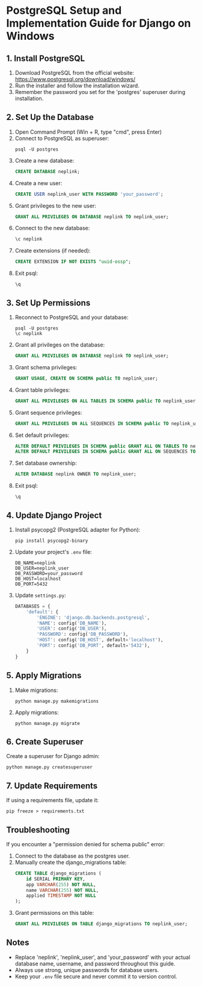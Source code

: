 
# PostgreSQL Setup and Implementation Guide for Django on Windows

## 1. Install PostgreSQL

1. Download PostgreSQL from the official website: https://www.postgresql.org/download/windows/
2. Run the installer and follow the installation wizard.
3. Remember the password you set for the 'postgres' superuser during installation.

## 2. Set Up the Database

1. Open Command Prompt (Win + R, type "cmd", press Enter)
2. Connect to PostgreSQL as superuser:
   ```
   psql -U postgres
   ```
3. Create a new database:
   ```sql
   CREATE DATABASE neplink;
   ```
4. Create a new user:
   ```sql
   CREATE USER neplink_user WITH PASSWORD 'your_password';
   ```
5. Grant privileges to the new user:
   ```sql
   GRANT ALL PRIVILEGES ON DATABASE neplink TO neplink_user;
   ```
6. Connect to the new database:
   ```sql
   \c neplink
   ```
7. Create extensions (if needed):
   ```sql
   CREATE EXTENSION IF NOT EXISTS "uuid-ossp";
   ```
8. Exit psql:
   ```
   \q
   ```

## 3. Set Up Permissions

1. Reconnect to PostgreSQL and your database:
   ```
   psql -U postgres
   \c neplink
   ```
2. Grant all privileges on the database:
   ```sql
   GRANT ALL PRIVILEGES ON DATABASE neplink TO neplink_user;
   ```
3. Grant schema privileges:
   ```sql
   GRANT USAGE, CREATE ON SCHEMA public TO neplink_user;
   ```
4. Grant table privileges:
   ```sql
   GRANT ALL PRIVILEGES ON ALL TABLES IN SCHEMA public TO neplink_user;
   ```
5. Grant sequence privileges:
   ```sql
   GRANT ALL PRIVILEGES ON ALL SEQUENCES IN SCHEMA public TO neplink_user;
   ```
6. Set default privileges:
   ```sql
   ALTER DEFAULT PRIVILEGES IN SCHEMA public GRANT ALL ON TABLES TO neplink_user;
   ALTER DEFAULT PRIVILEGES IN SCHEMA public GRANT ALL ON SEQUENCES TO neplink_user;
   ```
7. Set database ownership:
   ```sql
   ALTER DATABASE neplink OWNER TO neplink_user;
   ```
8. Exit psql:
   ```
   \q
   ```

## 4. Update Django Project

1. Install psycopg2 (PostgreSQL adapter for Python):
   ```
   pip install psycopg2-binary
   ```

2. Update your project's `.env` file:
   ```
   DB_NAME=neplink
   DB_USER=neplink_user
   DB_PASSWORD=your_password
   DB_HOST=localhost
   DB_PORT=5432
   ```

3. Update `settings.py`:
   ```python
   DATABASES = {
       'default': {
           'ENGINE': 'django.db.backends.postgresql',
           'NAME': config('DB_NAME'),
           'USER': config('DB_USER'),
           'PASSWORD': config('DB_PASSWORD'),
           'HOST': config('DB_HOST', default='localhost'),
           'PORT': config('DB_PORT', default='5432'),
       }
   }
   ```

## 5. Apply Migrations

1. Make migrations:
   ```
   python manage.py makemigrations
   ```

2. Apply migrations:
   ```
   python manage.py migrate
   ```

## 6. Create Superuser

Create a superuser for Django admin:
```
python manage.py createsuperuser
```

## 7. Update Requirements

If using a requirements file, update it:
```
pip freeze > requirements.txt
```

## Troubleshooting

If you encounter a "permission denied for schema public" error:

1. Connect to the database as the postgres user.
2. Manually create the django_migrations table:
   ```sql
   CREATE TABLE django_migrations (
       id SERIAL PRIMARY KEY,
       app VARCHAR(255) NOT NULL,
       name VARCHAR(255) NOT NULL,
       applied TIMESTAMP NOT NULL
   );
   ```
3. Grant permissions on this table:
   ```sql
   GRANT ALL PRIVILEGES ON TABLE django_migrations TO neplink_user;
   ```

## Notes

- Replace 'neplink', 'neplink_user', and 'your_password' with your actual database name, username, and password throughout this guide.
- Always use strong, unique passwords for database users.
- Keep your `.env` file secure and never commit it to version control.

